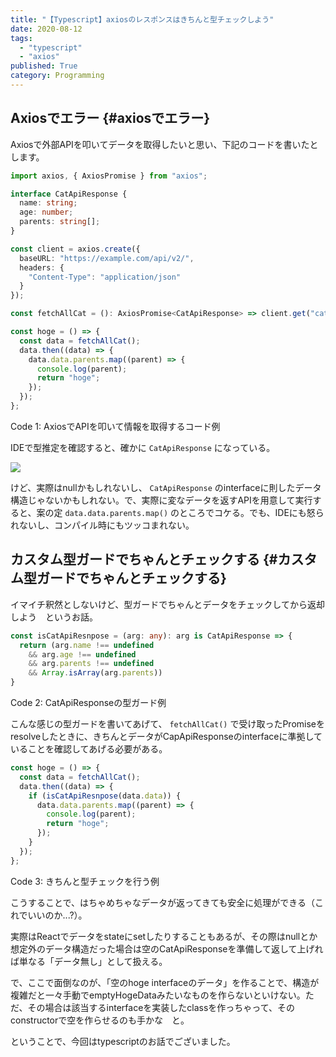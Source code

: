 ```yaml
---
title: "【Typescript】axiosのレスポンスはきちんと型チェックしよう"
date: 2020-08-12
tags:
  - "typescript"
  - "axios"
published: True
category: Programming
---
```


## Axiosでエラー {#axiosでエラー}

Axiosで外部APIを叩いてデータを取得したいと思い、下記のコードを書いたとします。

<!--more-->

```typescript
import axios, { AxiosPromise } from "axios";

interface CatApiResponse {
  name: string;
  age: number;
  parents: string[];
}

const client = axios.create({
  baseURL: "https://example.com/api/v2/",
  headers: {
    "Content-Type": "application/json"
  }
});

const fetchAllCat = (): AxiosPromise<CatApiResponse> => client.get("cat");

const hoge = () => {
  const data = fetchAllCat();
  data.then((data) => {
    data.data.parents.map((parent) => {
      console.log(parent);
      return "hoge";
    });
  });
};
```

<div class="src-block-caption">
  <span class="src-block-number">Code 1</span>:
  AxiosでAPIを叩いて情報を取得するコード例
</div>

IDEで型推定を確認すると、確かに `CatApiResponse` になっている。

![](../../../../gridsome-theme/src/assets/images/old/ox-hugo/20200812_175551.png)

けど、実際はnullかもしれないし、 `CatApiResponse` のinterfaceに則したデータ構造じゃないかもしれない。で、実際に変なデータを返すAPIを用意して実行すると、案の定 `data.data.parents.map()` のところでコケる。でも、IDEにも怒られないし、コンパイル時にもツッコまれない。


## カスタム型ガードでちゃんとチェックする {#カスタム型ガードでちゃんとチェックする}

イマイチ釈然としないけど、型ガードでちゃんとデータをチェックしてから返却しよう　というお話。

```typescript
const isCatApiResnpose = (arg: any): arg is CatApiResponse => {
  return (arg.name !== undefined
    && arg.age !== undefined
    && arg.parents !== undefined
    && Array.isArray(arg.parents))
}
```

<div class="src-block-caption">
  <span class="src-block-number">Code 2</span>:
  CatApiResponseの型ガード例
</div>

こんな感じの型ガードを書いてあげて、 `fetchAllCat()` で受け取ったPromiseをresolveしたときに、きちんとデータがCapApiResponseのinterfaceに準拠していることを確認してあげる必要がある。

```typescript
const hoge = () => {
  const data = fetchAllCat();
  data.then((data) => {
    if (isCatApiResnpose(data.data)) {
      data.data.parents.map((parent) => {
        console.log(parent);
        return "hoge";
      });
    }
  });
};
```

<div class="src-block-caption">
  <span class="src-block-number">Code 3</span>:
  きちんと型チェックを行う例
</div>

こうすることで、はちゃめちゃなデータが返ってきても安全に処理ができる（これでいいのか...?）。

実際はReactでデータをstateにsetしたりすることもあるが、その際はnullとか想定外のデータ構造だった場合は空のCatApiResponseを準備して返して上げれば単なる「データ無し」として扱える。

で、ここで面倒なのが、「空のhoge interfaceのデータ」を作ることで、構造が複雑だと一々手動でemptyHogeDataみたいなものを作らないといけない。ただ、その場合は該当するinterfaceを実装したclassを作っちゃって、そのconstructorで空を作らせるのも手かな　と。

ということで、今回はtypescriptのお話でございました。
